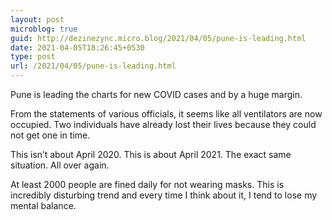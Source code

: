 ```yaml
---
layout: post
microblog: true
guid: http://dezinezync.micro.blog/2021/04/05/pune-is-leading.html
date: 2021-04-05T18:26:45+0530
type: post
url: /2021/04/05/pune-is-leading.html
---
```

Pune is leading the charts for new COVID cases and by a huge margin. 

From the statements of various officials, it seems like all ventilators are now occupied. Two individuals have already lost their lives because they could not get one in time. 

This isn’t about April 2020. This is about April 2021. The exact same situation. All over again. 

At least 2000 people are fined daily for not wearing masks. This is incredibly disturbing trend and every time I think about it, I tend to lose my mental balance. 
